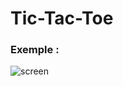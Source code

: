 # Tic-Tac-Toe

### Exemple :
![screen](https://github.com/Niinjaaa/Tic-Tac-Toe/assets/128428764/1c2b093c-fdc1-4356-a7d1-7f0ce5b35dbc)
